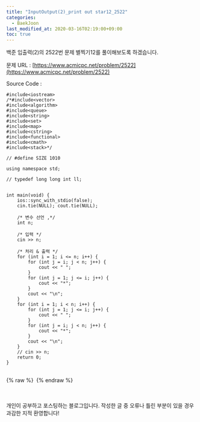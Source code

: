 ```yaml
---
title: "InputOutput(2)_print out star12_2522"
categories: 
  - BaekJoon
last_modified_at: 2020-03-16T02:19:00+09:00
toc: true
---
```

백준 입출력(2)의 2522번 문제 별찍기12를 풀이해보도록 하겠습니다.<br/>

문제 URL : [https://www.acmicpc.net/problem/2522](https://www.acmicpc.net/problem/2522)
<br/>

Source Code : 
~~~
#include<iostream>
/*#include<vector>
#include<algorithm>
#include<queue>
#include<string>
#include<set>
#include<map>
#include<cstring>
#include<functional>
#include<cmath>
#include<stack>*/

// #define SIZE 1010

using namespace std;

// typedef long long int ll;


int main(void) {
	ios::sync_with_stdio(false);
	cin.tie(NULL); cout.tie(NULL);

	/* 변수 선언 ,*/
	int n;

	/* 입력 */
	cin >> n;
	
	/* 처리 & 출력 */
	for (int i = 1; i <= n; i++) {
		for (int j = i; j < n; j++) {
			cout << " ";
		}
		for (int j = 1; j <= i; j++) {
			cout << "*";
		}
		cout << "\n";
	}
	for (int i = 1; i < n; i++) {
		for (int j = 1; j <= i; j++) {
			cout << " ";
		}
		for (int j = i; j < n; j++) {
			cout << "*";
		}
		cout << "\n";
	}
	// cin >> n;
	return 0;
}
~~~

<br/>
{% raw %} <img src="https://ohjinjin.github.io/assets/images/20200316baekjoon_inputoutput_2/capture6.JPG" alt=""> {% endraw %}<br/>

<br/><br/>
개인이 공부하고 포스팅하는 블로그입니다. 작성한 글 중 오류나 틀린 부분이 있을 경우 과감한 지적 환영합니다!<br/><br/>